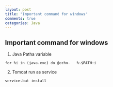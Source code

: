 ```yaml
---
layout: post
title: "Important command for windows"
comments: true
categories: Java
---
```


## Important command for windows

1. Java Patha variable

```
for %i in (java.exe) do @echo.   %~$PATH:i
```

2. Tomcat run as service

```
service.bat install
```


